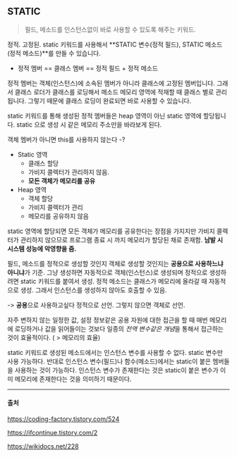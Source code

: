 ## STATIC

> 필드, 메소드를 인스턴스없이 바로 사용할 수 있도록 해주는 키워드.

정적. 고정된. static 키워드를 사용해서 **STATIC 변수(정적 필드), STATIC 메소드(정적 메소드)**를 만들 수 있습니다. 

- 정적 멤버 == 클래스 멤버 == 정적 필드 + 정적 메소드

정적 멤버는 객체(인스턴스)에 소속된 멤버가 아니라 클래스에 고정된 멤버입니다. 그래서 클래스 로더가 클래스를 로딩해서 메소드 메모리 영역에 적재할 때 클래스 별로 관리됩니다. 그렇기 때문에 클래스 로딩이 완료되면 바로 사용할 수 있습니다. 

static 키워드를 통해 생성된 정적 멤버들은 heap 영역이 아닌 static 영역에 할당됩니다. static 으로 생성 시 같은 메모리 주소만을 바라보게 된다. 

객체 멤버가 아니면 this를 사용하지 않는다 -?

- Static 영역
  - 클래스 할당
  - 가비지 콜렉터가 관리하지 않음.
  - **모든 객체가 메모리를 공유**
- Heap 영역
  - 객체 할당
  - 가비지 콜렉터가 관리
  - 메모리를 공유하지 않음

static 영역에 할당되면 모든 객체가 메모리를 공유한다는 장점을 가지지만 가비지 콜렉터가 관리하지 않으므로 프로그램 종료 시 까지 메모리가 할당된 채로 존재함. **남발 시 시스템 성능에 악영향을 줌.**

필드, 메소드를 정적으로 생성할 것인지 객체로 생성할 것인지는 **공용으로 사용하느냐 아니냐**가 기준. 그냥 생성하면 자동적으로 객체(인스턴스)로 생성되며 정적으로 생성하려면 static 키워드를 붙여서 생성. 정적 메소드는 클래스가 메모리에 올라갈 때 자동적으로 생성. 그래서 인스턴스를 생성하지 않아도 호출할 수 있음. 

-> **공용**으로 사용하고싶다 정적으로 선언. 그렇지 않으면 객체로 선언. 

자주 변하지 않는 일정한 값, 설정 정보같은 공용 자원에 대한 접근을 할 때 매번 메모리에 로딩하거나 값을 읽어들이는 것보다 일종의 *전역 변수같은 개념*을 통해서 접근하는 것이 효율적이다. ( > 메모리의 효율)

static 키워드로 생성된 메소드에서는 인스턴스 변수를 사용할 수 없다. static 변수만 사용 가능하다. 반대로 인스턴스 변수(필드)나 함수(메소드)에서는 static이 붙은 멤버들을 사용하는 것이 가능하다. 인스턴스 변수가 존재한다는 것은 static이 붙은 변수가 이미 메모리에 존재한다는 것을 의미하기 때문이다. 



---

#### 출처

https://coding-factory.tistory.com/524

https://ifcontinue.tistory.com/2

https://wikidocs.net/228